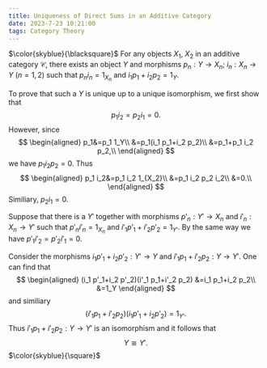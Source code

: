 ```yaml
---
title: Uniqueness of Direct Sums in an Additive Category
date: 2023-7-23 10:21:00
tags: Category Theory
---
```


$\color{skyblue}{\blacksquare}$ For any objects $X_1$, $X_2$ in an additive category $\mathcal{C}$, there exists an object $Y$ and morphisms $p_n:Y\to X_n$; $i_n:X_n\to Y$ $(n=1,2)$ such that $p_n i_n=1_{X_n}$ and $i_1 p_1+i_2 p_2=1_Y$. 

To prove that such a $Y$ is unique up to a unique isomorphism, we first show that
$$
p_1 i_2=p_2 i_1=0.
$$
However, since
$$
\begin{aligned}
p_1&=p_1 1_Y\\
&=p_1(i_1 p_1+i_2 p_2)\\
&=p_1+p_1 i_2 p_2,\\
\end{aligned}
$$
we have $p_1 i_2 p_2=0$. Thus
$$
\begin{aligned}
p_1 i_2&=p_1 i_2 1_{X_2}\\
&=p_1 i_2 p_2 i_2\\
&=0.\\
\end{aligned}
$$
Similiary, $p_2 i_1=0$. 

Suppose that there is a $Y'$ together with morphisms $p'_n:Y'\to X_n$ and $i'_n: X_n\to Y'$ such that $p'_n i'_n=1_{X_n}$ and $i'_1 p'_1+i'_2 p'_2=1_{Y'}$. By the same way we have $p'_1 i'_2=p'_2 i'_1=0$. 

Consider the morphisms $i_1 p'_1+i_2 p'_2:Y'\to Y$ and $i'_1 p_1+i'_2 p_2:Y\to Y'$. One can find that
$$
\begin{aligned}
(i_1 p'_1+i_2 p'_2)(i'_1 p_1+i'_2 p_2)
&=i_1 p_1+i_2 p_2\\
&=1_Y
\end{aligned}
$$
and similiary
$$
(i'_1 p_1+i'_2 p_2)(i_1 p'_1+i_2 p'_2)=1_{Y'}.
$$
Thus $i'_1 p_1+i'_2 p_2:Y\to Y'$ is an isomorphism and it follows that
$$
Y\cong Y'.
$$
$\color{skyblue}{\square}$ 